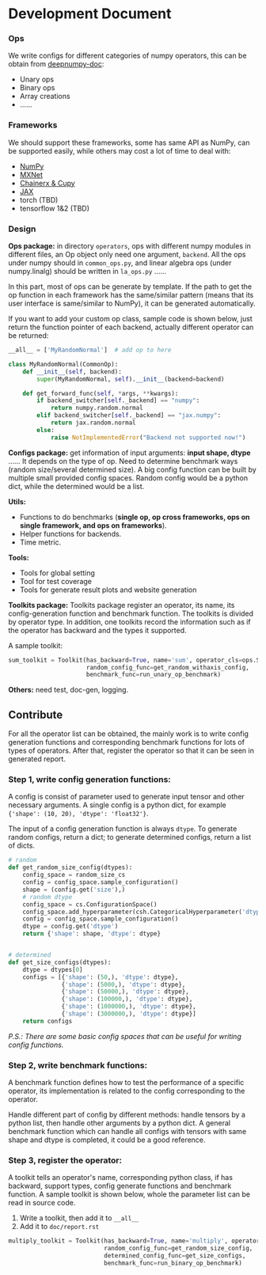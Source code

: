 # Development Document

### Ops

We write configs for different categories of numpy operators, this can be obtain from [deepnumpy-doc](https://github.com/mli/deepnumpy-doc):

- Unary ops
- Binary ops
- Array creations
- …...

### Frameworks

We should support these frameworks, some has same API as NumPy, can be supported easily, while others may cost a lot of time to deal with:

- [NumPy](https://docs.scipy.org/doc/numpy/index.html)
- [MXNet](https://mxnet.apache.org/)
- [Chainerx & Cupy](https://docs.chainer.org/en/stable/chainerx/)
- [JAX](https://github.com/google/jax)
- torch (TBD)
- tensorflow 1&2 (TBD)

### Design

**Ops package:** in directory `operators`, ops with different numpy modules in different files, an Op object only need one argument, `backend`. All the ops under numpy should in `common_ops.py`, and linear algebra ops (under numpy.linalg) should be written in `la_ops.py` …...

In this part, most of ops can be generate by template. If the path to get the op function in each framework has the same/similar pattern (means that its user interface is same/similar to NumPy), it can be generated automatically.

If you want to add your custom op class, sample code is shown below, just return the function pointer of each backend, actually different operator can be returned:

```python
__all__ = ['MyRandomNormal']  # add op to here

class MyRandomNormal(CommonOp):
    def __init__(self, backend):
        super(MyRandomNormal, self).__init__(backend=backend)

    def get_forward_func(self, *args, **kwargs):
        if backend_switcher[self._backend] == "numpy":
            return numpy.random.normal
        elif backend_switcher[self._backend] == "jax.numpy":
            return jax.random.normal
        else:
            raise NotImplementedError("Backend not supported now!")
```

**Configs package:** get information of input arguments: **input shape, dtype** …… It depends on the type of op. Need to determine benchmark ways (random size/several determined size). A big config function can be built by multiple small provided config spaces. Random config would be a python dict, while the determined would be a list.

**Utils:** 

- Functions to do benchmarks (**single op, op cross frameworks, ops on single framework, and ops on frameworks**).
- Helper functions for backends.
- Time metric.

**Tools:**

- Tools for global setting
- Tool for test coverage
- Tools for generate result plots and website generation

**Toolkits package:** Toolkits package register an operator, its name, its config-generation function and benchmark function. The toolkits is divided by operator type. In addition, one toolkits record the information such as if the operator has backward and the types it supported.

A sample toolkit:

```python
sum_toolkit = Toolkit(has_backward=True, name='sum', operator_cls=ops.Sum,
                      random_config_func=get_random_withaxis_config,
                      benchmark_func=run_unary_op_benchmark)
```

**Others:** need test, doc-gen, logging.

## Contribute

For all the operator list can be obtained, the mainly work is to write config generation functions and corresponding benchmark functions for lots of types of operators. After that, register the operator so that it can be seen in generated report.

### Step 1, write config generation functions:

A config is consist of parameter used to generate input tensor and other necessary arguments. A single config is a python dict, for example `{'shape': (10, 20), 'dtype': 'float32'}`.

The input of a config generation function is always `dtype`. To generate random configs, return a dict; to generate determined configs, return a list of dicts.

```python
# random
def get_random_size_config(dtypes):
    config_space = random_size_cs
    config = config_space.sample_configuration()
    shape = (config.get('size'),)
    # random dtype
    config_space = cs.ConfigurationSpace()
    config_space.add_hyperparameter(csh.CategoricalHyperparameter('dtype', choices=dtypes))
    config = config_space.sample_configuration()
    dtype = config.get('dtype')
    return {'shape': shape, 'dtype': dtype}


# determined
def get_size_configs(dtypes):
    dtype = dtypes[0]
    configs = [{'shape': (50,), 'dtype': dtype},
               {'shape': (5000,), 'dtype': dtype},
               {'shape': (50000,), 'dtype': dtype},
               {'shape': (100000,), 'dtype': dtype},
               {'shape': (1000000,), 'dtype': dtype},
               {'shape': (3000000,), 'dtype': dtype}]
    return configs
```

*P.S.: There are some basic config spaces that can be useful for writing config functions.*

### Step 2, write benchmark functions:

A benchmark function defines how to test the performance of a specific operator, its implementation is related to the config corresponding to the operator.

Handle different part of config by different methods: handle tensors by a python list, then handle other arguments by a python dict. A general benchmark function which can handle all configs with tensors with same shape and dtype is completed, it could be a good reference.

### Step 3, register the operator:

A toolkit tells an operator's name, corresponding python class, if has backward, support types, config generate functions and benchmark function. A sample toolkit is shown below, whole the parameter list can be read in source code.

1. Write a toolkit, then add it to `__all__`
2. Add it to `doc/report.rst`

```python
multiply_toolkit = Toolkit(has_backward=True, name='multiply', operator_cls=ops.Multiply,
                           random_config_func=get_random_size_config,
                           determined_config_func=get_size_configs,
                           benchmark_func=run_binary_op_benchmark)
```

